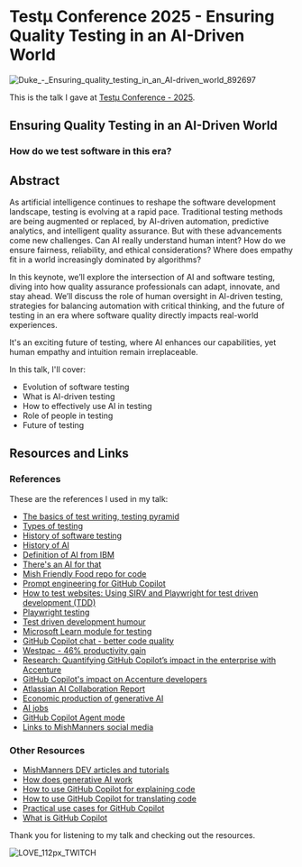 #  Testμ Conference 2025 - Ensuring Quality Testing in an AI-Driven World

![Duke_-_Ensuring_quality_testing_in_an_AI-driven_world_892697](https://github.com/user-attachments/assets/2f688181-8696-442c-a147-c677978587fe)

This is the talk I gave at [Testμ Conference - 2025](https://www.lambdatest.com/testmuconf-2025/michelle-duke).

## Ensuring Quality Testing in an AI-Driven World

### How do we test software in this era?

## Abstract

As artificial intelligence continues to reshape the software development landscape, testing is evolving at a rapid pace. Traditional testing methods are being augmented or replaced, by AI-driven automation, predictive analytics, and intelligent quality assurance. But with these advancements come new challenges. Can AI really understand human intent? How do we ensure fairness, reliability, and ethical considerations? Where does empathy fit in a world increasingly dominated by algorithms?

In this keynote, we’ll explore the intersection of AI and software testing, diving into how quality assurance professionals can adapt, innovate, and stay ahead. We’ll discuss the role of human oversight in AI-driven testing, strategies for balancing automation with critical thinking, and the future of testing in an era where software quality directly impacts real-world experiences.

It's an exciting future of testing, where AI enhances our capabilities, yet human empathy and intuition remain irreplaceable.

In this talk, I'll cover:
- Evolution of software testing
- What is AI-driven testing
- How to effectively use AI in testing
- Role of people in testing
- Future of testing

## Resources and Links

### References

These are the references I used in my talk:

- [The basics of test writing, testing pyramid](https://martinfowler.com/articles/practical-test-pyramid.html)
- [Types of testing](https://www.atlassian.com/continuous-delivery/software-testing/types-of-software-testing)
- [History of software testing](https://www.geeksforgeeks.org/software-testing/history-of-software-testing/)
- [History of AI](https://www.tableau.com/data-insights/ai/history)
- [Definition of AI from IBM](https://www.ibm.com/cloud/learn/what-is-artificial-intelligence)
- [There's an AI for that](https://theresanaiforthat)
- [Mish Friendly Food repo for code](https://github.com/mishmanners/mish-friendly-food)
- [Prompt engineering for GitHub Copilot](https://dev.to/github/a-beginners-guide-to-prompt-engineering-with-github-copilot-3ibp)
- [How to test websites: Using SIRV and Playwright for test driven development (TDD)](https://dev.to/mishmanners/how-to-test-websites-using-sirv-and-playwright-for-test-driven-development-tdd-8ph)
- [Playwright testing](https://playwright.dev/)
- [Test driven development humour](https://www.reddit.com/r/ProgrammerHumor/comments/tgogft/sometimes_progress_looks_like_failure/)
- [Microsoft Learn module for testing](https://learn.microsoft.com/en-us/training/modules/develop-unit-tests-using-github-copilot-tools/)
- [GitHub Copilot chat - better code quality](https://github.blog/news-insights/research/research-quantifying-github-copilots-impact-on-code-quality/)
- [Westpac - 46% productivity gain](https://www.itnews.com.au/news/westpac-sees-46-percent-productivity-gain-from-ai-coding-experiment-596423)
- [Research: Quantifying GitHub Copilot’s impact in the enterprise with Accenture](https://github.blog/news-insights/research/research-quantifying-github-copilots-impact-in-the-enterprise-with-accenture/)
- [GitHub Copilot's impact on Accenture developers](https://github.blog/news-insights/research/research-quantifying-github-copilots-impact-in-the-enterprise-with-accenture/)
- [Atlassian AI Collaboration Report](https://www.atlassian.com/blog/productivity/ai-collaboration-report)
- [Economic production of generative AI](https://www.mckinsey.com/capabilities/mckinsey-digital/our-insights/the-economic-potential-of-generative-ai-the-next-productivity-frontier#key-insights)
- [AI jobs](https://www.abc.net.au/news/2024-03-13/ai-jobs-linkedin-artificial-intelligence-worker-future/103570268)
- [GitHub Copilot Agent mode](https://github.blog/news-insights/product-news/github-copilot-agent-mode-activated/)
- [Links to MishManners social media](https://mishmanners.info)

### Other Resources

- [MishManners DEV articles and tutorials](https://dev.to/mishmanners)
- [How does generative AI work](https://pages.dscout.com/hubfs/dscout-The%20New%20Properties%20of%20GenAI%20(1).pdf)
- [How to use GitHub Copilot for explaining code](https://dev.to/github/understand-your-code-using-github-copilot-5375)
- [How to use GitHub Copilot for translating code](https://dev.to/github/how-to-translate-code-into-other-languages-using-github-copilot-3n6f)
- [Practical use cases for GitHub Copilot](https://dev.to/github/why-use-github-copilot-and-copilot-labs-practical-use-cases-for-the-ai-pair-programmer-4hf4)
- [What is GitHub Copilot](https://youtu.be/Z7hp241--vc)

Thank you for listening to my talk and checking out the resources.

![LOVE_112px_TWITCH](https://github.com/user-attachments/assets/b5b55810-0f76-4887-a3e5-c9455b18ec7b)
